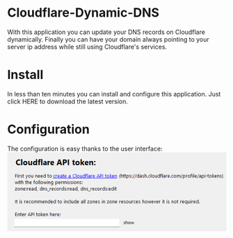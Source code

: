 # Cloudflare-Dynamic-DNS
With this application you can update your DNS records on Cloudflare dynamically. Finally you can have your domain always pointing to your server ip address while still
using Cloudflare's services.

# Install
In less than ten minutes you can install and configure this application. Just click HERE to download the latest version.

# Configuration
The configuration is easy thanks to the user interface:
![configuration1.png](readme/configuration1.png?raw=true "Title")
